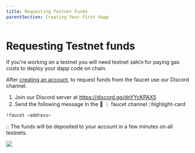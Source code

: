 ```yaml
---
title: Requesting Testnet Funds
parentSection: Creating Your First dapp
---
```


# Requesting Testnet funds

If you're working on a testnet you will need testnet `$ARCH` for paying gas costs to deploy your dapp code on chain.

After [creating an account](../../getting-started/setup.md#creating-an-account), to request funds from the faucet use our Discord channel.

1. Join our Discord server at https://discord.gg/dnYYcKPAX5
2. Send the following message in the 🚰 ｜ faucet channel
   ::highlight-card

```bash
!faucet <address>
```

::
The funds will be deposited to your account in a few minutes on all testnets.

![](../../../assets/archway-discord-faucet.png)
